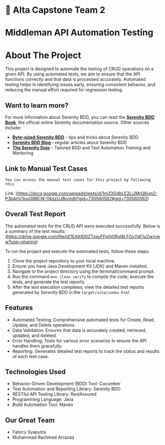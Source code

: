 # 🚀 Alta Capstone Team 2
# Middleman API Automation Testing

# About The Project
This project is designed to automate the testing of CRUD operations on a given API. 
By using automated tests, we aim to ensure that the API functions correctly and that data is processed accurately.
Automated testing helps in identifying issues early, ensuring consistent behavior,
and reducing the manual effort required for regression testing.

## Want to learn more?
For more information about Serenity BDD, you can read the [**Serenity BDD Book**](https://serenity-bdd.github.io/theserenitybook/latest/index.html), the official online Serenity documentation source. Other sources include:
* **[Byte-sized Serenity BDD](https://www.youtube.com/channel/UCav6-dPEUiLbnu-rgpy7_bw/featured)** - tips and tricks about Serenity BDD
* [**Serenity BDD Blog**](https://johnfergusonsmart.com/category/serenity-bdd/) - regular articles about Serenity BDD
* [**The Serenity Dojo**](https://www.serenity-dojo.com) - Tailored BDD and Test Automation Training and Mentoring


## Link to Manual Test Cases
    You can access the manual test cases for this project by following this
Link :(https://docs.google.com/spreadsheets/d/1m33GdbLE2LiJMrQ6vm2-P3bAnV3ooGBRCN-OkszUJBo/edit?gid=730560582#gid=730560582)

## Overall Test Report
The automated tests for the CRUD API were executed successfully. Below is a summary of the test results:(https://drive.google.com/file/d/1EAlHD0ZTzpyFFp0jORsl8LFGv7qE1uZw/view?usp=sharing) 

To run the project and execute the automated tests, follow these steps:

1. Clone the project repository to your local machine.
2. Ensure you have Java Development Kit (JDK) and Maven installed.
3. Navigate to the project directory using the terminal/command prompt.
4. Run the command `mvn clean verify` to compile the code, execute the tests, and generate the test reports.
5. After the test execution completes, view the detailed test reports generated by Serenity BDD in
   the `target/site/index.html`

## Features
- Automated Testing: Comprehensive automated tests for Create, Read, Update, and Delete operations.
- Data Validation: Ensures that data is accurately created, retrieved, updated, and deleted.
- Error Handling: Tests for various error scenarios to ensure the API handles them gracefully.
- Reporting: Generates detailed test reports to track the status and results of each test case.

## Technologies Used
- Behavior-Driven Development (BDD) Tool: Cucumber
- Test Automation and Reporting Library: Serenity BDD
- RESTful API Testing Library: RestAssured
- Programming Language: Java
- Build Automation Tool: Maven

## Our Great Team
 - Fahcry Syaputra
 - Muhammad Rachmad Arrazaq